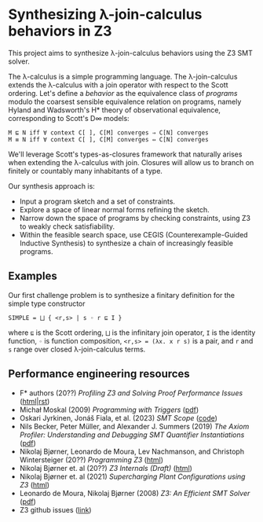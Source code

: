 # Synthesizing λ-join-calculus behaviors in Z3

This project aims to synthesize λ-join-calculus behaviors using the Z3 SMT solver.

The λ-calculus is a simple programming language.
The λ-join-calculus extends the λ-calculus with a join operator with respect to the Scott ordering.
Let's define a _behavior_ as the equivalence class of _programs_ modulo the coarsest sensible equivalence relation on programs, namely Hyland and Wadsworth's H* theory of
observational equivalence, corresponding to Scott's D∞ models:
```
M ⊑ N iff ∀ context C[ ], C[M] converges ⇒ C[N] converges
M ≡ N iff ∀ context C[ ], C[M] converges ⇔ C[N] converges 
```

We'll leverage Scott's types-as-closures framework that naturally arises when
extending the λ-calculus with join.
Closures will allow us to branch on finitely or countably many inhabitants of a type.

Our synthesis approach is:
- Input a program sketch and a set of constraints.
- Explore a space of linear normal forms refining the sketch.
- Narrow down the space of programs by checking constraints, using Z3 to weakly
  check satisfiability.
- Within the feasible search space, use CEGIS (Counterexample-Guided Inductive
  Synthesis) to synthesize a chain of increasingly feasible programs.

## Examples

Our first challenge problem is to synthesize a finitary definition for the
simple type constructor
```
SIMPLE = ⨆ { <r,s> | s ◦ r ⊑ I }
```
where `⊑` is the Scott ordering, `⨆` is the infinitary join operator, `I` is the
identity function, `◦` is function composition, `<r,s> = (λx. x r s)` is a pair,
and `r` and `s` range over closed λ-join-calculus terms.

## Performance engineering resources

- F* authors (20??) _Profiling Z3 and Solving Proof Performance Issues_ ([html](https://fstar-lang.org/tutorial/book/under_the_hood/uth_smt.html#profiling-z3-and-solving-proof-performance-issues)|[rst](https://github.com/FStarLang/PoP-in-FStar/tree/main/book/under_the_hood))
- Michał Moskal (2009) _Programming with Triggers_ ([pdf](https://mmoskal.github.io/pdf/prtrig.pdf))
- Oskari Jyrkinen, Jonáš Fiala, et al. (2023) _SMT Scope_ ([code](https://github.com/viperproject/smt-scope))
- Nils Becker, Peter Müller, and Alexander J. Summers (2019) _The Axiom Profiler: Understanding and Debugging SMT Quantifier Instantiations_ ([pdf](https://pm.inf.ethz.ch/publications/BeckerMuellerSummers19.pdf))
- Nikolaj Bjørner, Leonardo de Moura, Lev Nachmanson, and Christoph Wintersteiger (20??) _Programming Z3_ ([html](https://z3prover.github.io/papers/programmingz3.html))
- Nikolaj Bjørner et. al (20??) _Z3 Internals (Draft)_ ([html](https://z3prover.github.io/papers/z3internals.html))
- Nikolaj Bjørner et. al (2021) _Supercharging Plant Configurations using Z3_ ([html](https://z3prover.github.io/papers/Supercharging.html))
- Leonardo de Moura, Nikolaj Bjørner (2008) _Z3: An Efficient SMT Solver_ ([pdf](https://link.springer.com/content/pdf/10.1007/978-3-540-78800-3_24.pdf))
- Z3 github issues ([link](https://github.com/Z3Prover/z3/issues?q=performance))